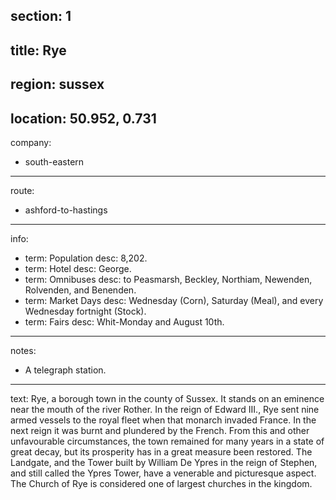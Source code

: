section: 1
----
title: Rye
----
region: sussex
----
location: 50.952, 0.731
----
company:
- south-eastern
----
route:
- ashford-to-hastings
----
info:
- term: Population
  desc: 8,202.
- term: Hotel
  desc: George.
- term: Omnibuses
  desc: to Peasmarsh, Beckley, Northiam, Newenden, Rolvenden, and Benenden.
- term: Market Days
  desc: Wednesday (Corn), Saturday (Meal), and every Wednesday fortnight (Stock).
- term: Fairs
  desc: Whit-Monday and August 10th.
----
notes:
- A telegraph station.
----
text: Rye, a borough town in the county of Sussex. It stands on an eminence near the mouth of the river Rother. In the reign of Edward III., Rye sent nine armed vessels to the royal fleet when that monarch invaded France. In the next reign it was burnt and plundered by the French. From this and other unfavourable circumstances, the town remained for many years in a state of great decay, but its prosperity has in a great measure been restored. The Landgate, and the Tower built by William De Ypres in the reign of Stephen, and still called the Ypres Tower, have a venerable and picturesque aspect. The Church of Rye is considered one of largest churches in the kingdom.
